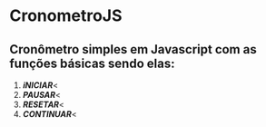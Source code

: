 # CronometroJS
## Cronômetro simples em Javascript com as funções básicas sendo elas:
<ol>
  <li><em><strong>iNICIAR</strong></em><</li>
  <li><em><strong>PAUSAR</strong></em><</li>
  <li><em><strong>RESETAR</strong></em><</li>
  <li><em><strong>CONTINUAR</strong></em><</li>
</ol>



